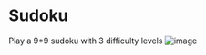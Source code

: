 # Sudoku
Play a 9*9 sudoku with 3 difficulty levels
![image](https://user-images.githubusercontent.com/61498826/188506294-bc719f9f-edd7-42a9-8b3a-319be2690331.png)
